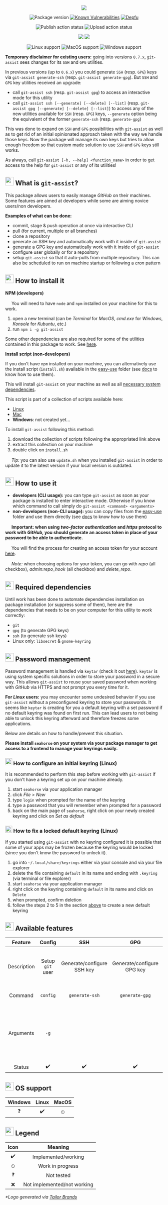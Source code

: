 <div align="center">
  <img src="static/git-assist-logo.jpg">

  ![Package version](https://img.shields.io/github/package-json/v/alexlemaire/git-assist?color=blue)
  [![Known Vulnerabilities](https://img.shields.io/snyk/vulnerabilities/github/alexlemaire/git-assist)](https://snyk.io/test/github/alexlemaire/git-assist)
  [![Depfu](https://badges.depfu.com/badges/370e3d75a8141b8e5bf0ea1f2c891132/overview.svg)](https://depfu.com/github/alexlemaire/git-assist?project_id=11766)

  ![Publish action status](https://img.shields.io/github/workflow/status/alexlemaire/git-assist/publish?label=publish&logo=npm)
  ![Upload action status](https://img.shields.io/github/workflow/status/alexlemaire/git-assist/upload?label=upload&logo=Amazon%20AWS)

  [![](https://img.shields.io/codeclimate/maintainability/alexlemaire/git-assist?label=maintainability&logo=Code%20Climate)](https://codeclimate.com/github/alexlemaire/git-assist)
  [![](https://img.shields.io/codeclimate/tech-debt/alexlemaire/git-assist?label=technical%20debt&logo=Code%20Climate)](https://codeclimate.com/github/alexlemaire/git-assist)
  <!-- [![](https://img.shields.io/codeclimate/coverage/alexlemaire/git-assist?label=test%20coverage&logo=Code%20Climate)](https://codeclimate.com/github/alexlemaire/git-assist) -->

  ![Linux support](static/linux-badge.svg)
  ![MacOS support](static/mac-badge.svg)
  ![Windows support](static/windows-badge.svg)
</div>

**Temporary disclaimer for existing users:** going into versions `0.7.x`, `git-assist` sees changes for its `SSH` and `GPG` utilities.

In previous versions (up to `0.6.x`) you could generate `SSH` (resp. `GPG`) keys via `git-assist generate-ssh` (resp. `git-assist generate-gpg`). But `SSH` and `GPG` key utilities received an upgrade:
- call `git-assist ssh` (resp. `git-assist gpg`) to access an interactive mode for this utility
- call `git-assist ssh [--generate] [--delete] [--list]` (resp. `git-assist gpg [--generate] [--delete] [--list]`) to access any of the new utilities available for `SSH` (resp. `GPG`) keys, `--generate` option being the equivalent of the former `generate-ssh` (resp. `generate-gpg`)

This was done to expand on `SSH` and `GPG` possibilities with `git-assist` as well as to get rid of an initial opinionated approach taken with the way we handle those keys. Now the package will manage its own keys but tries to allow enough freedom so that custom made solution to use `SSH` and `GPG` keys still works.

As always, call `git-assist [-h, --help] <function_name>` in order to get access to the help for `git-assist` or any of its utilities!

## <img src="https://emoji.fileformat.info/gemoji/space_invader.png" width="27px"> What is `git-assist`?

This package allows users to easily manage _GitHub_ on their machines. Some features are aimed at developers while some are aiming novice users/non developers.

**Examples of what can be done:**
- commit, stage & push operation at once via interactive CLI
- pull (for current, multiple or all branches)
- clone a repository
- generate an SSH key and automatically work with it inside of `git-assist`
- generate a GPG key and automatically work with it inside of `git-assist`
- configure user globally or for a repository
- setup `git-assist` so that it auto-pulls from multiple repository. This can also be scheduled to run on machine startup or following a _cron_ pattern

## <img src="https://emoji.fileformat.info/gemoji/package.png" width="27px"> How to install it

**NPM (developers)**

<img src="https://emoji.fileformat.info/gemoji/warning.png" width="16px"> You will need to have `node` and `npm` installed on your machine for this to work.

1. open a new terminal (can be _Terminal_ for _MacOS_, _cmd.exe_ for _Windows_, _Konsole_ for _Kubuntu_, etc.)
2. run `npm i -g git-assist`

Some other dependencies are also required for some of the utilities contained in this package to work. See [here](#required-dependencies).

**Install script (non-developers)**

If you don't have `npm` installed on your machine, you can alternatively use the install script (`install.sh`) available in the [easy-use](./easy-use) folder (see [docs](./easy-use/README.md) to know how to use them).

This will install `git-assist` on your machine as well as all [necessary system dependencies](#required-dependencies).

This script is part of a collection of scripts available here:
- [Linux](https://cdn.klimapartner.net/alexis/@git-assist/easy-use_Linux.zip)
- [Mac](https://cdn.klimapartner.net/alexis/@git-assist/easy-use_Mac.zip)
- **Windows**: not created yet...

To install `git-assist` following this method:

1. download the collection of scripts following the appropriated link above
2. extract this collection on your machine
3. double click on `install.sh`

<img src="https://emoji.fileformat.info/gemoji/bulb.png" width="16px"> _Tip:_ you can also use `update.sh` when you installed `git-assist` in order to update it to the latest version if your local version is outdated.

## <img src="https://emoji.fileformat.info/gemoji/computer.png" width="27px"> How to use it

- **developers (CLI usage):** you can type `git-assist` as soon as your package is installed to enter interactive mode. Otherwise if you know which command to call simply do `git-assist <command> <arguments>`
- **non-developers (non-CLI usage):** you can copy files from the [easy-use](./easy-use) folder and use them directly (see [docs](./easy-use/README.md) to know how to use them)

<img src="https://emoji.fileformat.info/gemoji/warning.png" width="16px"> **Important: when using _two-factor authentication_ and _https_ protocol to work with _GitHub_, you should generate an access token in place of your password to be able to authenticate.**

<img src="https://emoji.fileformat.info/gemoji/point_right.png" width="16px"> You will find the process for creating an access token for your account [here](https://help.github.com/en/github/authenticating-to-github/creating-a-personal-access-token-for-the-command-line).

<img src="https://emoji.fileformat.info/gemoji/question.png" width="16px"> _Note:_ when choosing options for your token, you can go with _repo_ (all checkbox), _admin:repo_hook_ (all checkbox) and _delete_repo_.

## <a name="required-dependencies"></a><img src="https://emoji.fileformat.info/gemoji/link.png" width="27px"> Required dependencies

Until work has been done to automate dependencies installation on package installation (or suppress some of them), here are the dependencies that needs to be on your computer for this utility to work correctly:
- `git`
- `gpg` (to generate GPG keys)
- `ssh` (to generate ssh keys)
- Linux only: `libsecret` & `gnome-keyring`

## <img src="https://emoji.fileformat.info/gemoji/closed_lock_with_key.png" width="27px"> Password management

Password management is handled via `keytar` (check it out [here](https://www.npmjs.com/package/keytar)). `keytar` is using system specific solutions in order to store your password in a secure way. This allows `git-assist` to reuse your saved password when working with _GitHub_ via HTTPS and not prompt you every time for it.

**For _Linux_ users:** you may encounter some undesired behavior if you use `git-assist` without a preconfigured keyring to store your passwords. It seems like `keytar` is creating for you a default keyring with a set password if no default keyring was found on first run. This can lead users to not being able to unlock this keyring afterward and therefore freezes some applications.

Below are details on how to handle/prevent this situation.

**Please install `seahorse` on your system via your package manager to get access to a frontend to manage your keyrings easily.**

### <a name="initial-keyring-config"></a><img src="https://emoji.fileformat.info/gemoji/question.png" width="22px"> How to configure an initial keyring (Linux)

It is recommended to perform this step before working with `git-assist` if you don't have a keyring set up on your machine already.

1. start `seahorse` via your application manager
2. click _File_ > _New_
3. type `login` when prompted for the name of the keyring
4. type a password that you will remember when prompted for a password
5. back on the main page of `seahorse`, right click on your newly created keyring and click on _Set as default_

### <img src="https://emoji.fileformat.info/gemoji/question.png" width="22px"> How to fix a locked default keyring (Linux)

If you started using `git-assist` with no keyring configured it is possible that some of your apps may be frozen because the keyring would be locked (since you don't know the password to unlock it).

1. go into `~/.local/share/keyrings` either via your console and via your file explorer
2. delete the file containing `default` in its name and ending with `.keyring` (via terminal or file explorer)
3. start `seahorse` via your application manager
4. right click on the keyring containing `default` in its name and click on `Delete`
5. when prompted, confirm deletion
6. follow the steps 2 to 5 in the section [above](#initial-keyring-config) to create a new default keyring

## <img src="https://emoji.fileformat.info/gemoji/bulb.png" width="27px"> Available features

|   Feature   |      Config      |             SSH            |             GPG            |        Clone       |                              Push                              |             Pull            |                                              Auto-pull                                              |                                        Logs                                        |             Help            |                     Version                     |
|:-----------:|:----------------:|:--------------------------:|:--------------------------:|:------------------:|:--------------------------------------------------------------:|:---------------------------:|:---------------------------------------------------------------------------------------------------:|:----------------------------------------------------------------------------------:|:---------------------------:|:-----------------------------------------------:|
| Description | Setup `git` user | Generate/configure SSH key | Generate/configure GPG key | Clone repositories | Easy push (git add/commit/push all in one via interactive CLI) | Easy pull (interactive CLI) | Automatically pull for repositories (on machine startup/schedule/etc). Offers configuration options |                             Print out desired logs file                            | Get help about `git-assist` | Print current installed version of `git-assist` |
|   Command   |     `config`     |       `generate-ssh`       |       `generate-gpg`       |       `clone`      |                             `push`                             |            `pull`           |                                             `auto-pull`                                             |                                       `logs`                                       |       `--help` or `-h`      |               `--version` or `-v`               |
|  Arguments  |       `-g`       |                            |                            |                    |                                                                |                             |                                          `--config` or `-c`                                         | `[file1, file2, ..., fileN]` `--watch [file]` `--purge [file1, file2, ..., fileN]` |                             |                                                 |
|    Status   |         ✔️        |              ✔️             |              ✔️             |          ✔️         |                                ✔️                               |              ✔️              |                                                  ✔️                                                  |                                          ✔️                                         |              ✔️              |                        ✔️                        |

## <img src="https://emoji.fileformat.info/gemoji/wrench.png" width="27px"> OS support

| Windows | Linux | MacOS |
|:-------:|:-----:|:-----:|
| ❓       | ✔️     | ⏲     |

## <img src="https://emoji.fileformat.info/gemoji/bookmark.png" width="27px"> Legend

| Icon |           Meaning           |
|:----:|:---------------------------:|
|   ✔️  |     Implemented/working     |
|   ⏲  |       Work in progress      |
|   ❓  |          Not tested         |
|   ❌  | Not implemented/not working |

_*Logo generated via [Tailor Brands](https://www.tailorbrands.com/)_

